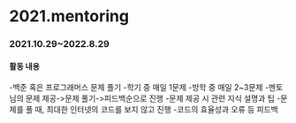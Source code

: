 # 2021.mentoring
### 2021.10.29~2022.8.29

#### 활동 내용
-백준 혹은 프로그래머스 문제 풀기
  -학기 중 매일 1문제
  -방학 중 매일 2~3문제
-멘토님의 문제 제공->문제 풀기->피드백순으로 진행
  -문제 제공 시 관련 지식 설명과 팁
  -문제를 풀 때, 최대한 인터넷의 코드를 보지 않고 진행
  -코드의 효율성과 오류 등 피드백
